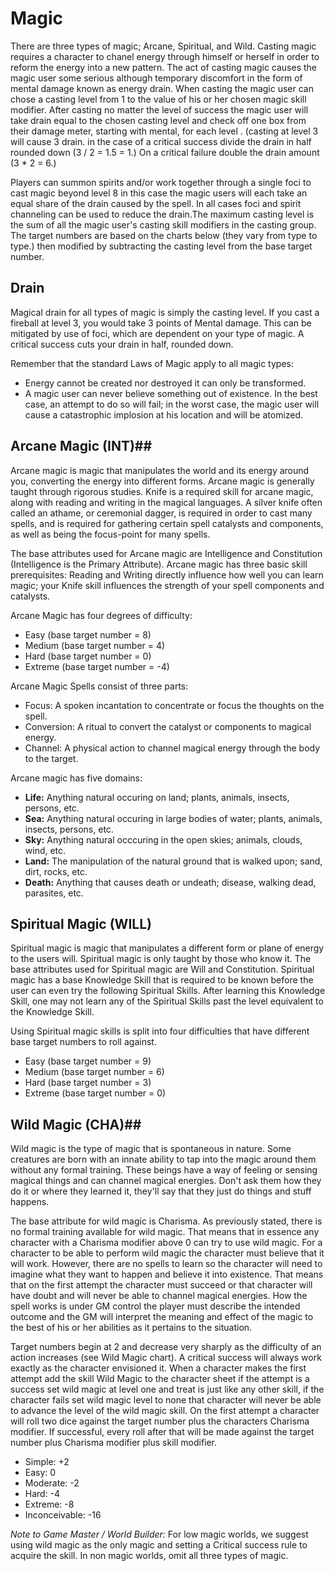 # Magic #
There are three types of magic; Arcane, Spiritual, and Wild.
Casting magic requires a character to chanel energy through himself or herself in order to reform the energy into a new pattern. The act of casting magic causes the magic user some serious although temporary discomfort in the form of mental damage known as energy drain. When casting the magic user can chose a casting level from 1 to the value of his or her chosen magic skill modifier. After casting no matter the level of success the magic user will take drain equal to the chosen casting level and check off one box from their damage meter, starting with mental, for each level . (casting at level 3 will cause 3 drain. in the case of a critical success divide the drain in half rounded down (3 / 2 = 1.5 = 1.) On a critical failure double the drain amount (3 * 2 = 6.)

Players can summon spirits and/or work together through a single foci to cast magic beyond level 8 in this case the magic users will each take an equal share of the drain caused by the spell. In all cases foci and spirit channeling can be used to reduce the drain.The maximum casting level is the sum of all the magic user's casting skill modifiers in the casting group. The target numbers are based on the charts below (they vary from type to type.) then modified by subtracting the casting level from the base target number.

## Drain ##
Magical drain for all types of magic is simply the casting level. If you cast a fireball at level 3, you would take 3 points of Mental damage. This can be mitigated by use of foci, which are dependent on your type of magic. A critical success cuts your drain in half, rounded down.

Remember that the standard Laws of Magic apply to all magic types:
* Energy cannot be created nor destroyed it can only be transformed.
* A magic user can never believe something out of existence. In the best case, an attempt to do so will fail; in the worst case, the magic user will cause a catastrophic implosion at his location and will be atomized. 
 
## Arcane Magic (INT)##
Arcane magic is magic that manipulates the world and its energy around you, converting the energy into different forms. Arcane magic is generally taught through rigorous studies. Knife is a required skill for arcane magic, along with reading and writing in the magical languages. A silver knife often called an athame, or ceremonial dagger, is required in order to cast many spells, and is required for gathering certain spell catalysts and components, as well as being the focus-point for many spells.

The base attributes used for Arcane magic are Intelligence and Constitution (Intelligence is the Primary Attribute). Arcane magic has three basic skill prerequisites: Reading and Writing directly influence how well you can learn magic; your Knife skill influences the strength of your spell components and catalysts.

Arcane Magic has four degrees of difficulty:

* Easy (base target number = 8)
* Medium (base target number = 4)
* Hard (base target number = 0)
* Extreme (base target number = -4)

Arcane Magic Spells consist of three parts:

* Focus: A spoken incantation to concentrate or focus the thoughts on the spell.
* Conversion: A ritual to convert the catalyst or components to magical energy.
* Channel: A physical action to channel magical energy through the body to the target.

Arcane magic has five domains:

* **Life:** Anything natural occuring on land; plants, animals, insects, persons, etc.
* **Sea:** Anything natural occuring in large bodies of water; plants, animals, insects, persons, etc.
* **Sky:** Anything natural occcuring in the open skies; animals, clouds, wind, etc.
* **Land:** The manipulation of the natural ground that is walked upon; sand, dirt, rocks, etc.
* **Death:** Anything that causes death or undeath; disease, walking dead, parasites, etc.

## Spiritual Magic (WILL) ##
Spiritual magic is magic that manipulates a different form or plane of energy to the users will. Spiritual magic is only taught by those who know it. The base attributes used for Spiritual magic are Will and Constitution. Spiritual magic has a base Knowledge Skill that is required to be known before the user can even try the following Spiritual Skills. After learning this Knowledge Skill, one may not learn any of the Spiritual Skills past the level equivalent to the Knowledge Skill.

Using Spiritual magic skills is split into four difficulties that have different base target numbers to roll against.

* Easy (base target number = 9)
* Medium (base target number = 6)
* Hard (base target number = 3)
* Extreme (base target number = 0)

## Wild Magic (CHA)##
Wild magic is the type of magic that is spontaneous in nature. Some creatures are born with an innate ability to tap into the magic around them without any formal training. These beings have a way of feeling or sensing magical things and can channel magical energies. Don't ask them how they do it or where they learned it, they'll say that they just do things and stuff happens.

The base attribute for wild magic is Charisma. As previously stated, there is no formal training available for wild magic. That means that in essence any character with a Charisma modifier above 0 can try to use wild magic. For a character to be able to perform wild magic the character must believe that it will work. However, there are no spells to learn so the character will need to imagine what they want to happen and believe it into existence. That means that on the first attempt the character must succeed or that character will have doubt and will never be able to channel magical energies. How the spell works is under GM control the player must describe the intended outcome and the GM will interpret the meaning and effect of the magic to the best of his or her abilities as it pertains to the situation.

Target numbers begin at 2 and decrease very sharply as the difficulty of an action increases (see Wild Magic chart). A critical success will always work exactly as the character envisioned it. When a character makes the first attempt add the skill Wild Magic to the character sheet if the attempt is a success set wild magic at level one and treat is just like any other skill, if the character fails set wild magic level to none that character will never be able to advance the level of the wild magic skill. On the first attempt a character will roll two dice against the target number plus the characters Charisma modifier. If successful, every roll after that will be made against the target number plus Charisma modifier plus skill modifier.

* Simple: +2
* Easy: 0
* Moderate: -2
* Hard: -4
* Extreme: -8
* Inconceivable: -16

*Note to Game Master / World Builder:* For low magic worlds, we suggest using wild magic as the only magic and setting a Critical success rule to acquire the skill. In non magic worlds, omit all three types of magic.
